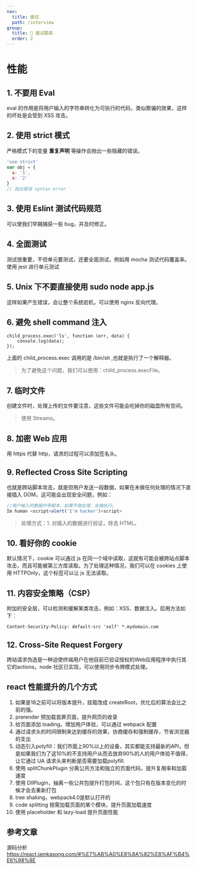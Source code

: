 ```yaml
---
nav:
  title: 面试
  path: /interview
group:
  title: 💊 面试题库
  order: 2
---
```


# 性能

## 1. 不要用 Eval

eval 的作用是将用户输入的字符串转化为可执行的代码，类似欺骗的效果，这样的坏处是会受到 XSS 攻击。

## 2. 使用 strict 模式

严格模式下的变量 **重复声明** 等操作会抛出一些隐藏的错误。

```javascript
'use strict'
var obj = {
  a: '1',
  a: '2'
}
// 抛出错误 syntax error
```

## 3. 使用 Eslint 测试代码规范

可以使我们早期捕获一些 bug，并及时修正。

## 4. 全面测试

测试很重要，不但单元要测试，还要全面测试，例如用 mocha 测试代码覆盖率。使用 jest 进行单元测试

## 5. Unix 下不要直接使用 sudo node app.js

这样如果产生错误，会让整个系统宕机，可以使用 nginx 反向代理。

## 6. 避免 shell command 注入

```-t
child_process.exec('ls', function (err, data) {
    console.log(data);
});
```

上面的 child_process.exec 调用的是 /bin/sh ,也就是执行了一个解释器。

> 为了避免这个问题，我们可以使用：child_process.execFile。

## 7. 临时文件


创建文件时，处理上传的文件要注意，这些文件可能会吃掉你的磁盘所有空间。


> 使用 Streams。

## 8. 加密 Web 应用


用 https 代替 http，请求的过程可以添加签名头。


## 9. Reflected Cross Site Scripting


也就是跨站脚本攻击，就是但用户发送一段数据，如果在未做任何处理的情况下直接插入 DOM，这可能会出现安全问题，例如：


```javascript
//用户输入的数据中带脚本，如果不做处理，会被执行。
Im human <script>alert('I‘m hacker')<script>
```


> 处理方式：1. 对插入的数据进行验证，除去 HTML。

## 10. 看好你的 cookie

默认情况下，cookie 可以通过 js 在同一个域中读取，这就有可能会被跨站点脚本攻击，而且可能被第三方库读取。为了处理这种情况，我们可以在 cookies 上使用 HTTPOnly，这个标签可以让 js 无法读取。

## 11. 内容安全策略（CSP）

附加的安全层，可以检测和缓解某类攻击，例如：XSS、数据注入。启用方法如下：

```-t
Content-Security-Policy: default-src 'self' *.mydomain.com
```

## 12. Cross-Site Request Forgery

跨站请求伪造是一种迫使终端用户在他目前已验证授权的Web应用程序中执行其它的actions。node 社区已实现，可以使用同步令牌模式处理。

## react 性能提升的几个方式

1. 如果是18之前可以将版本提升，挂载改成 createRoot，优化后的算法会比之前的强。
2. prerender 预加载首屏页面，提升网页的收录
3. 给页面添加 loading，增加用户体验，可以通过 webpack 配置
4. 通过请求头的时间限制来达到缓存的效果，协商缓存和强制缓存，节省浏览器的支出
5. 动态引入polyfill：我们市面上90%以上的设备，其实都能支持最新的API，但是如果我们为了这10%的不支持用户从而去放弃90%的人的用户体验不值得，让它通过 UA 请求头来判断是否需要加载polyfill.
6. 使用 splitChunkPlugin 分离公共方法和独立的页面代码，提升复用率和加载速度
7. 使用 DllPlugin，抽离一些公共包提升打包时间，这个包只有在版本变化的时候才会去重新打包
8. tree shaking，webpack4.0是默认打开的
9. code splitting 按需加载页面的某个模块，提升页面加载速度
10. 使用 placeholder 和 lazy-load 提升页面性能

## 参考文章

源码分析<https://react.iamkasong.com/#%E7%AB%A0%E8%8A%82%E8%AF%B4%E6%98%8E>
